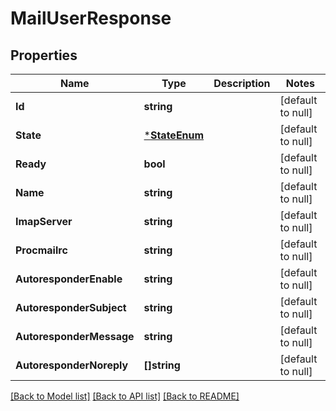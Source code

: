 # MailUserResponse

## Properties
Name | Type | Description | Notes
------------ | ------------- | ------------- | -------------
**Id** | **string** |  | [default to null]
**State** | [***StateEnum**](StateEnum.md) |  | [default to null]
**Ready** | **bool** |  | [default to null]
**Name** | **string** |  | [default to null]
**ImapServer** | **string** |  | [default to null]
**Procmailrc** | **string** |  | [default to null]
**AutoresponderEnable** | **string** |  | [default to null]
**AutoresponderSubject** | **string** |  | [default to null]
**AutoresponderMessage** | **string** |  | [default to null]
**AutoresponderNoreply** | **[]string** |  | [default to null]

[[Back to Model list]](../README.md#documentation-for-models) [[Back to API list]](../README.md#documentation-for-api-endpoints) [[Back to README]](../README.md)

